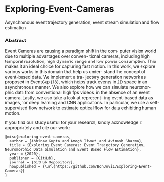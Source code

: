 # Exploring-Event-Cameras
Asynchronous event trajectory generation, event stream simulation and flow estimation

### Abstract
Event Cameras are causing a paradigm shift in the com- puter vision world due to multiple advantages over conven- tional cameras, including high temporal resolution, high dynamic range and low power consumption. This makes it an ideal choice for capturing fast motion. In this work, we explore various works in this domain that help us under- stand the concept of event-based data. We implement a tra- jectory generation network as proposed in EventCap [13], which helps track events in 2D space in an asynchronous manner. We also explore how we can simulate neuromor- phic data from conventional high fps videos, in the absence of an event camera. Lastly, we also take a look at represent- ing event-based data as images, for deep learning and CNN applications. In particular, we use a self-supervised flow network to estimate optical flow for data exhibiting human motion.

If you find our study useful for your research, kindly acknowledge it appropriately and cite our work:
```
@misc{exploring-event-cameras,
  author = {Abhinav Gupta and Amogh Tiwari and Avinash Sharma},
  title = {Exploring Event Cameras: Event Trajectory Generation, Neuromorphic Data Simulation and Event Based Flow Estimation},
  year = {2020},
  publisher = {GitHub},
  journal = {GitHub Repository},
  howpublished = {\url{https://github.com/BonJovi1/Exploring-Event-Cameras}}
}
```

